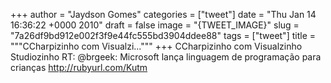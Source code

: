 
+++
author = "Jaydson Gomes"
categories = ["tweet"]
date = "Thu Jan 14 16:36:22 +0000 2010"
draft = false
image = "{TWEET_IMAGE}"
slug = "7a26df9bd912e002f3f9e44fc555bd3904ddee88"
tags = ["tweet"]
title = """CCharpizinho com Visualzi..."""
+++
CCharpizinho com Visualzinho Studiozinho RT: @brgeek: Microsoft lança linguagem de programação para crianças  http://rubyurl.com/Kutm
